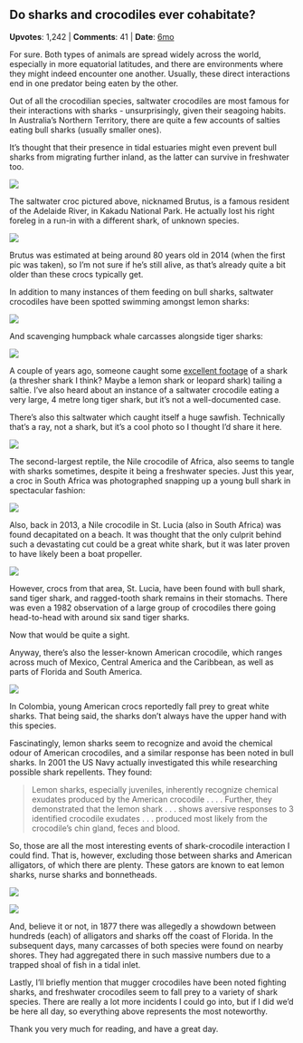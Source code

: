 ## Do sharks and crocodiles ever cohabitate?
    
**Upvotes**: 1,242 | **Comments**: 41 | **Date**: [6mo](https://www.quora.com/Do-sharks-and-crocodiles-ever-cohabitate/answer/Gary-Meaney)

For sure. Both types of animals are spread widely across the world, especially in more equatorial latitudes, and there are environments where they might indeed encounter one another. Usually, these direct interactions end in one predator being eaten by the other.

Out of all the crocodilian species, saltwater crocodiles are most famous for their interactions with sharks - unsurprisingly, given their seagoing habits. In Australia’s Northern Territory, there are quite a few accounts of salties eating bull sharks (usually smaller ones).

It’s thought that their presence in tidal estuaries might even prevent bull sharks from migrating further inland, as the latter can survive in freshwater too.

![](https://qph.fs.quoracdn.net/main-qimg-5aedb0f2a5128c11b0b02dd1f5634467-lq)

The saltwater croc pictured above, nicknamed Brutus, is a famous resident of the Adelaide River, in Kakadu National Park. He actually lost his right foreleg in a run-in with a different shark, of unknown species.

![](https://qph.fs.quoracdn.net/main-qimg-42529ff925f3c89ca238c609a96f9332-lq)

Brutus was estimated at being around 80 years old in 2014 (when the first pic was taken), so I’m not sure if he’s still alive, as that’s already quite a bit older than these crocs typically get.

In addition to many instances of them feeding on bull sharks, saltwater crocodiles have been spotted swimming amongst lemon sharks:

![](https://qph.fs.quoracdn.net/main-qimg-7bfacb0cf3582e093a89b07d1f1c3e2f-lq)

And scavenging humpback whale carcasses alongside tiger sharks:

![](https://qph.fs.quoracdn.net/main-qimg-6843ff4371b47d3ed3ef7e43d5e640ff-lq)

A couple of years ago, someone caught some [excellent footage](https://www.youtube.com/watch?v=827SIrm_F0w "www.youtube.com") of a shark (a thresher shark I think? Maybe a lemon shark or leopard shark) tailing a saltie. I’ve also heard about an instance of a saltwater crocodile eating a very large, 4 metre long tiger shark, but it’s not a well-documented case.

There’s also this saltwater which caught itself a huge sawfish. Technically that’s a ray, not a shark, but it’s a cool photo so I thought I’d share it here.

![](https://qph.fs.quoracdn.net/main-qimg-55d1ac7c23327fea7386422f898bd3ce-lq)

The second-largest reptile, the Nile crocodile of Africa, also seems to tangle with sharks sometimes, despite it being a freshwater species. Just this year, a croc in South Africa was photographed snapping up a young bull shark in spectacular fashion:

![](https://qph.fs.quoracdn.net/main-qimg-a2234b230c87266aae42626f209c3b49-lq)

Also, back in 2013, a Nile crocodile in St. Lucia (also in South Africa) was found decapitated on a beach. It was thought that the only culprit behind such a devastating cut could be a great white shark, but it was later proven to have likely been a boat propeller.

![](https://qph.fs.quoracdn.net/main-qimg-90cbd33811be27790bb2263b4240d1d0-lq)

However, crocs from that area, St. Lucia, have been found with bull shark, sand tiger shark, and ragged-tooth shark remains in their stomachs. There was even a 1982 observation of a large group of crocodiles there going head-to-head with around six sand tiger sharks.

Now that would be quite a sight.

Anyway, there’s also the lesser-known American crocodile, which ranges across much of Mexico, Central America and the Caribbean, as well as parts of Florida and South America.

![](https://qph.fs.quoracdn.net/main-qimg-547999297db0fd0bd32a361d30151364-lq)

In Colombia, young American crocs reportedly fall prey to great white sharks. That being said, the sharks don’t always have the upper hand with this species.

Fascinatingly, lemon sharks seem to recognize and avoid the chemical odour of American crocodiles, and a similar response has been noted in bull sharks. In 2001 the US Navy actually investigated this while researching possible shark repellents. They found:

> Lemon sharks, especially juveniles, inherently recognize chemical exudates produced by the American crocodile . . . . Further, they demonstrated that the lemon shark . . . shows aversive responses to 3 identified crocodile exudates . . . produced most likely from the crocodile’s chin gland, feces and blood.

So, those are all the most interesting events of shark-crocodile interaction I could find. That is, however, excluding those between sharks and American alligators, of which there are plenty. These gators are known to eat lemon sharks, nurse sharks and bonnetheads.

![](https://qph.fs.quoracdn.net/main-qimg-686dccd6ab1860f12401f7c9d3a62457-lq)

![](https://qph.fs.quoracdn.net/main-qimg-146063ba67a6897d07fb0c04dfa3ddfa-pjlq)

And, believe it or not, in 1877 there was allegedly a showdown between hundreds (each) of alligators and sharks off the coast of Florida. In the subsequent days, many carcasses of both species were found on nearby shores. They had aggregated there in such massive numbers due to a trapped shoal of fish in a tidal inlet.

Lastly, I’ll briefly mention that mugger crocodiles have been noted fighting sharks, and freshwater crocodiles seem to fall prey to a variety of shark species. There are really a lot more incidents I could go into, but if I did we’d be here all day, so everything above represents the most noteworthy.

Thank you very much for reading, and have a great day.

